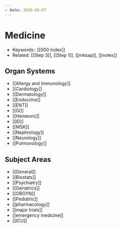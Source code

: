 ```yaml
---
- date: 2020-09-07
---
```


# Medicine

- Keywords:: [[000 Index]]
- Related: [[Step 3]], [[Step 1]], [[mksap]], [[notes]]

## Organ Systems

- [[Allergy and Immunology]]
- [[Cardiology]]
- [[Dermatology]]
- [[Endocrine]]
- [[ENT]]
- [[GI]]
- [[Hemeonc]]
- [[ID]]
- [[MSK]]
- [[Nephrology]]
- [[Neurology]]
- [[Pulmonology]]

## Subject Areas

- [[General]]
- [[Biostats]]
- [[Psychiatry]]
- [[Geriatrics]]
- [[OBGYN]]
- [[Pediatric]]
- [[pharmacology]]
- [[major trials]]
- [[emergency medicine]]
- [[ICU]]
